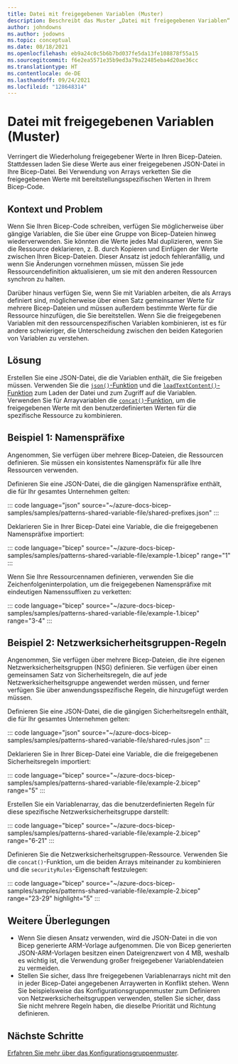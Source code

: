 ```yaml
---
title: Datei mit freigegebenen Variablen (Muster)
description: Beschreibt das Muster „Datei mit freigegebenen Variablen“.
author: johndowns
ms.author: jodowns
ms.topic: conceptual
ms.date: 08/18/2021
ms.openlocfilehash: eb9a24c0c5b6b7bd037fe5da13fe108878f55a15
ms.sourcegitcommit: f6e2ea5571e35b9ed3a79a22485eba4d20ae36cc
ms.translationtype: HT
ms.contentlocale: de-DE
ms.lasthandoff: 09/24/2021
ms.locfileid: "128648314"
---
```

# <a name="shared-variable-file-pattern"></a>Datei mit freigegebenen Variablen (Muster)

Verringert die Wiederholung freigegebener Werte in Ihren Bicep-Dateien. Stattdessen laden Sie diese Werte aus einer freigegebenen JSON-Datei in Ihre Bicep-Datei. Bei Verwendung von Arrays verketten Sie die freigegebenen Werte mit bereitstellungsspezifischen Werten in Ihrem Bicep-Code.

## <a name="context-and-problem"></a>Kontext und Problem

Wenn Sie Ihren Bicep-Code schreiben, verfügen Sie möglicherweise über gängige Variablen, die Sie über eine Gruppe von Bicep-Dateien hinweg wiederverwenden. Sie könnten die Werte jedes Mal duplizieren, wenn Sie die Ressource deklarieren, z. B. durch Kopieren und Einfügen der Werte zwischen Ihren Bicep-Dateien. Dieser Ansatz ist jedoch fehleranfällig, und wenn Sie Änderungen vornehmen müssen, müssen Sie jede Ressourcendefinition aktualisieren, um sie mit den anderen Ressourcen synchron zu halten.

Darüber hinaus verfügen Sie, wenn Sie mit Variablen arbeiten, die als Arrays definiert sind, möglicherweise über einen Satz gemeinsamer Werte für mehrere Bicep-Dateien und müssen außerdem bestimmte Werte für die Ressource hinzufügen, die Sie bereitstellen. Wenn Sie die freigegebenen Variablen mit den ressourcenspezifischen Variablen kombinieren, ist es für andere schwieriger, die Unterscheidung zwischen den beiden Kategorien von Variablen zu verstehen.

## <a name="solution"></a>Lösung

Erstellen Sie eine JSON-Datei, die die Variablen enthält, die Sie freigeben müssen. Verwenden Sie die [`json()`-Funktion](bicep-functions-object.md#json) und die [`loadTextContent()`-Funktion](bicep-functions-files.md#loadtextcontent) zum Laden der Datei und zum Zugriff auf die Variablen. Verwenden Sie für Arrayvariablen die [`concat()`-Funktion](bicep-functions-array.md#concat), um die freigegebenen Werte mit den benutzerdefinierten Werten für die spezifische Ressource zu kombinieren.

## <a name="example-1-naming-prefixes"></a>Beispiel 1: Namenspräfixe

Angenommen, Sie verfügen über mehrere Bicep-Dateien, die Ressourcen definieren. Sie müssen ein konsistentes Namenspräfix für alle Ihre Ressourcen verwenden.

Definieren Sie eine JSON-Datei, die die gängigen Namenspräfixe enthält, die für Ihr gesamtes Unternehmen gelten:

::: code language="json" source="~/azure-docs-bicep-samples/samples/patterns-shared-variable-file/shared-prefixes.json" :::

Deklarieren Sie in Ihrer Bicep-Datei eine Variable, die die freigegebenen Namenspräfixe importiert:

::: code language="bicep" source="~/azure-docs-bicep-samples/samples/patterns-shared-variable-file/example-1.bicep" range="1" :::

Wenn Sie Ihre Ressourcennamen definieren, verwenden Sie die Zeichenfolgeninterpolation, um die freigegebenen Namenspräfixe mit eindeutigen Namenssuffixen zu verketten:

::: code language="bicep" source="~/azure-docs-bicep-samples/samples/patterns-shared-variable-file/example-1.bicep" range="3-4" :::

## <a name="example-2-network-security-group-rules"></a>Beispiel 2: Netzwerksicherheitsgruppen-Regeln

Angenommen, Sie verfügen über mehrere Bicep-Dateien, die ihre eigenen Netzwerksicherheitsgruppen (NSG) definieren. Sie verfügen über einen gemeinsamen Satz von Sicherheitsregeln, die auf jede Netzwerksicherheitsgruppe angewendet werden müssen, und ferner verfügen Sie über anwendungsspezifische Regeln, die hinzugefügt werden müssen.

Definieren Sie eine JSON-Datei, die die gängigen Sicherheitsregeln enthält, die für Ihr gesamtes Unternehmen gelten:

::: code language="json" source="~/azure-docs-bicep-samples/samples/patterns-shared-variable-file/shared-rules.json" :::

Deklarieren Sie in Ihrer Bicep-Datei eine Variable, die die freigegebenen Sicherheitsregeln importiert:

::: code language="bicep" source="~/azure-docs-bicep-samples/samples/patterns-shared-variable-file/example-2.bicep" range="5" :::

Erstellen Sie ein Variablenarray, das die benutzerdefinierten Regeln für diese spezifische Netzwerksicherheitsgruppe darstellt:

::: code language="bicep" source="~/azure-docs-bicep-samples/samples/patterns-shared-variable-file/example-2.bicep" range="6-21" :::

Definieren Sie die Netzwerksicherheitsgruppen-Ressource. Verwenden Sie die `concat()`-Funktion, um die beiden Arrays miteinander zu kombinieren und die `securityRules`-Eigenschaft festzulegen:

::: code language="bicep" source="~/azure-docs-bicep-samples/samples/patterns-shared-variable-file/example-2.bicep" range="23-29" highlight="5" :::

## <a name="considerations"></a>Weitere Überlegungen

- Wenn Sie diesen Ansatz verwenden, wird die JSON-Datei in die von Bicep generierte ARM-Vorlage aufgenommen. Die von Bicep generierten JSON-ARM-Vorlagen besitzen einen Dateigrenzwert von 4 MB, weshalb es wichtig ist, die Verwendung großer freigegebener Variablendateien zu vermeiden.
- Stellen Sie sicher, dass Ihre freigegebenen Variablenarrays nicht mit den in jeder Bicep-Datei angegebenen Arraywerten in Konflikt stehen. Wenn Sie beispielsweise das Konfigurationsgruppenmuster zum Definieren von Netzwerksicherheitsgruppen verwenden, stellen Sie sicher, dass Sie nicht mehrere Regeln haben, die dieselbe Priorität und Richtung definieren.

## <a name="next-steps"></a>Nächste Schritte

[Erfahren Sie mehr über das Konfigurationsgruppenmuster](patterns-configuration-set.md).
